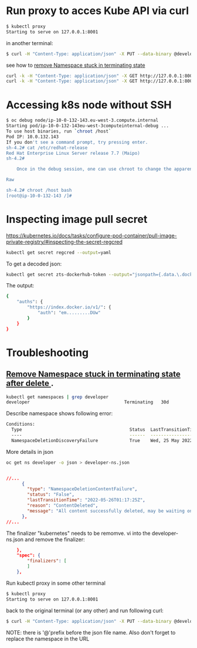 # Run proxy to acces Kube API via curl
```sh
$ kubectl proxy
Starting to serve on 127.0.0.1:8001
```

in another terminal:
```sh
$ curl -H "Content-Type: application/json" -X PUT --data-binary @developer-ns.json http://127.0.0.1:8001/api/v1/namespaces/developer/finalize
```
see how to [remove Namespace stuck in terminating state](https://github.com/grelaxus/notes-pub/edit/master/k8s/k8s-notes.md#remove-namespace-stuck-in-terminating-state-after-delete-)
```sh
curl -k -H "Content-Type: application/json" -X GET http://127.0.0.1:8001/
curl -k -H "Content-Type: application/json" -X GET http://127.0.0.1:8001/.well-known/openid-configuration
```


# Accessing k8s node without SSH

```sh
$ oc debug node/ip-10-0-132-143.eu-west-3.compute.internal
Starting pod/ip-10-0-132-143eu-west-3computeinternal-debug ...
To use host binaries, run `chroot /host`
Pod IP: 10.0.132.143
If you don't see a command prompt, try pressing enter.
sh-4.2# cat /etc/redhat-release 
Red Hat Enterprise Linux Server release 7.7 (Maipo)
sh-4.2#

    Once in the debug session, one can use chroot to change the apparent root directory to the one of the underlying host:

Raw

sh-4.2# chroot /host bash
[root@ip-10-0-132-143 /]#  
```

# Inspecting image pull secret
https://kubernetes.io/docs/tasks/configure-pod-container/pull-image-private-registry/#inspecting-the-secret-regcred
```sh
kubectl get secret regcred --output=yaml
```
To get a decoded json:
```sh
kubectl get secret zts-dockerhub-token --output="jsonpath={.data.\.dockerconfigjson}" | base64 --decode
```
The output:
```sh
{
    "auths": {
        "https://index.docker.io/v1/": {
            "auth": "em.........DUw"
        }
    }
}
```

# Troubleshooting
## [Remove Namespace stuck in terminating state after delete ](https://linuxhelp4u.blogspot.com/2019/01/kubernetes-remove-namespace-stuck-in.html).  
```sh
kubectl get namespaces | grep developer
developer                                    Terminating   30d
```
Describe namespace shows following error:
```sh
Conditions:
  Type                                         Status  LastTransitionTime               Reason                  Message
  ----                                         ------  ------------------               ------                  -------
  NamespaceDeletionDiscoveryFailure            True    Wed, 25 May 2022 18:30:16 -0700  DiscoveryFailed         Discovery failed for some groups, 1 failing: unable to retrieve the complete list of server APIs: metrics.k8s.io/v1beta1: the server is currently unable to handle the request
```
More details in json
```sh
oc get ns developer -o json > developer-ns.json
```
```json

//...
      {
        "type": "NamespaceDeletionContentFailure",
        "status": "False",
        "lastTransitionTime": "2022-05-26T01:17:25Z",
        "reason": "ContentDeleted",
        "message": "All content successfully deleted, may be waiting on finalization"
      },
//...
```
The finalizer "kubernetes" needs to be remomve. vi into the developer-ns.json and remove the finalizer:
```json
    },
    "spec": {
        "finalizers": [
        ]
    },
```
Run kubectl proxy in some other terminal
```sh
$ kubectl proxy
Starting to serve on 127.0.0.1:8001
```
back to the original terminal (or any other) and run following curl:
```sh
$ curl -H "Content-Type: application/json" -X PUT --data-binary @developer-ns.json http://127.0.0.1:8001/api/v1/namespaces/developer/finalize
```
NOTE: there is '@'prefix before the json file name. Also don't forget to replace the namespace in the URL
